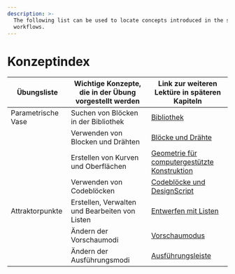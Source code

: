 ```yaml
---
description: >-
  The following list can be used to locate concepts introduced in the sample
  workflows.
---
```


# Konzeptindex

| Übungsliste    | Wichtige Konzepte, die in der Übung vorgestellt werden  | Link zur weiteren Lektüre in späteren Kapiteln                                                                  |
| ---------------- | ------------------------------------ | ---------------------------------------------------------------------------------------------------------- |
| Parametrische Vase  | Suchen von Blöcken in der Bibliothek | [Bibliothek](../3\_user\_interface/2-library.md)                                                              |
|                  | Verwenden von Blocken und Drähten                | [Blöcke und Drähte](../4\_nodes\_and\_wires/)                                                                |
|                  | Erstellen von Kurven und Oberflächen         | [Geometrie für computergestützte Konstruktion](../5\_essential\_nodes\_and\_concepts/5-2\_geometry-for-computational-design/) |
|                  | Verwenden von Codeblöcken                    | [Codeblöcke und DesignScript](../8\_coding\_in\_dynamo/8-1\_code-blocks-and-design-script/)                |
| Attraktorpunkte | Erstellen, Verwalten und Bearbeiten von Listen         | [Entwerfen mit Listen](../5\_essential\_nodes\_and\_concepts/5-4\_designing-with-lists/)                   |
|                  | Ändern der Vorschaumodi               | [Vorschaumodus](../3\_user\_interface/1-workspace.md#preview-mode)                                          |
|                  | Ändern der Ausführungsmodi             | [Ausführungsleiste](../3\_user\_interface/#execution-bar)                                                      |
